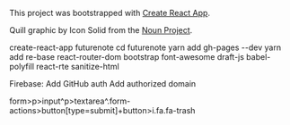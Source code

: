 This project was bootstrapped with [Create React App](https://github.com/facebookincubator/create-react-app).

Quill graphic by Icon Solid from the [Noun Project](https://thenounproject.com/).

create-react-app futurenote
cd futurenote
yarn add gh-pages --dev
yarn add re-base react-router-dom bootstrap font-awesome draft-js babel-polyfill react-rte sanitize-html

Firebase:
Add GitHub auth
Add authorized domain

form>p>input^p>textarea^.form-actions>button[type=submit]+button>i.fa.fa-trash